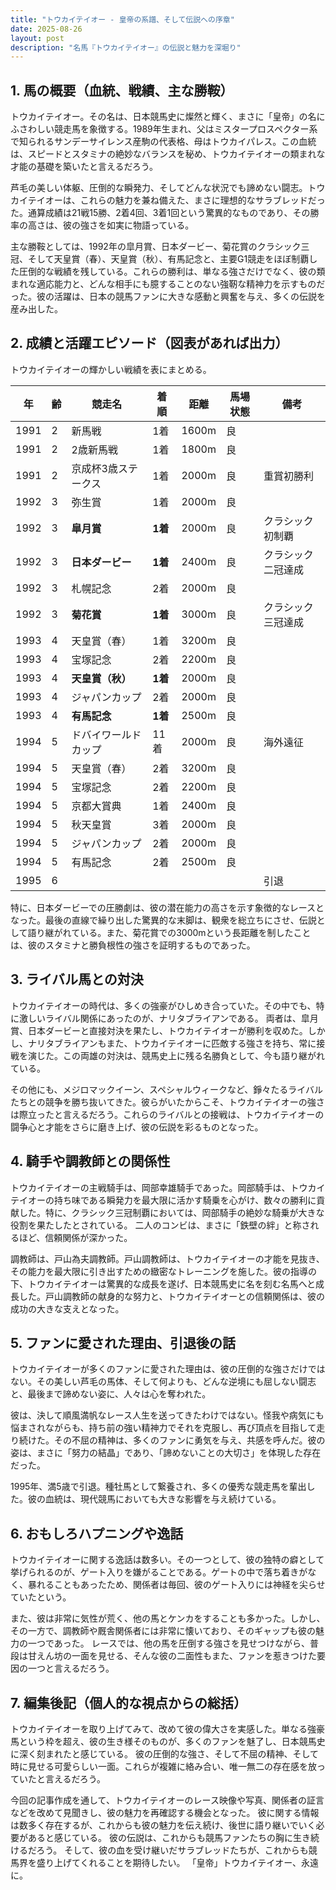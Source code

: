 ```yaml
---
title: "トウカイテイオー - 皇帝の系譜、そして伝説への序章"
date: 2025-08-26
layout: post
description: "名馬『トウカイテイオー』の伝説と魅力を深堀り"
---
```


## 1. 馬の概要（血統、戦績、主な勝鞍）

トウカイテイオー。その名は、日本競馬史に燦然と輝く、まさに「皇帝」の名にふさわしい競走馬を象徴する。1989年生まれ、父はミスタープロスペクター系で知られるサンデーサイレンス産駒の代表格、母はトウカイパレス。この血統は、スピードとスタミナの絶妙なバランスを秘め、トウカイテイオーの類まれな才能の基礎を築いたと言えるだろう。

芦毛の美しい体躯、圧倒的な瞬発力、そしてどんな状況でも諦めない闘志。トウカイテイオーは、これらの魅力を兼ね備えた、まさに理想的なサラブレッドだった。通算成績は21戦15勝、2着4回、3着1回という驚異的なものであり、その勝率の高さは、彼の強さを如実に物語っている。

主な勝鞍としては、1992年の皐月賞、日本ダービー、菊花賞のクラシック三冠、そして天皇賞（春）、天皇賞（秋）、有馬記念と、主要G1競走をほぼ制覇した圧倒的な戦績を残している。これらの勝利は、単なる強さだけでなく、彼の類まれな適応能力と、どんな相手にも臆することのない強靭な精神力を示すものだった。彼の活躍は、日本の競馬ファンに大きな感動と興奮を与え、多くの伝説を産み出した。


## 2. 成績と活躍エピソード（図表があれば出力）

トウカイテイオーの輝かしい戦績を表にまとめる。

| 年 | 齢 | 競走名 | 着順 | 距離 | 馬場状態 | 備考 |
|---|---|---|---|---|---|---|
| 1991 | 2 | 新馬戦 | 1着 | 1600m | 良 |  |
| 1991 | 2 | 2歳新馬戦 | 1着 | 1800m | 良 |  |
| 1991 | 2 | 京成杯3歳ステークス | 1着 | 2000m | 良 | 重賞初勝利 |
| 1992 | 3 | 弥生賞 | 1着 | 2000m | 良 |  |
| 1992 | 3 | **皐月賞** | **1着** | 2000m | 良 | クラシック初制覇 |
| 1992 | 3 | **日本ダービー** | **1着** | 2400m | 良 | クラシック二冠達成 |
| 1992 | 3 | 札幌記念 | 2着 | 2000m | 良 |  |
| 1992 | 3 | **菊花賞** | **1着** | 3000m | 良 | クラシック三冠達成 |
| 1993 | 4 | 天皇賞（春） | 1着 | 3200m | 良 |  |
| 1993 | 4 | 宝塚記念 | 2着 | 2200m | 良 |  |
| 1993 | 4 | **天皇賞（秋）** | **1着** | 2000m | 良 |  |
| 1993 | 4 | ジャパンカップ | 2着 | 2000m | 良 |  |
| 1993 | 4 | **有馬記念** | **1着** | 2500m | 良 |  |
| 1994 | 5 | ドバイワールドカップ | 11着 | 2000m | 良 | 海外遠征 |
| 1994 | 5 | 天皇賞（春） | 2着 | 3200m | 良 |  |
| 1994 | 5 | 宝塚記念 | 2着 | 2200m | 良 |  |
| 1994 | 5 | 京都大賞典 | 1着 | 2400m | 良 |  |
| 1994 | 5 | 秋天皇賞 | 3着 | 2000m | 良 |  |
| 1994 | 5 | ジャパンカップ | 2着 | 2000m | 良 |  |
| 1994 | 5 | 有馬記念 | 2着 | 2500m | 良 |  |
| 1995 | 6 |  |  |  |  |  引退 |


特に、日本ダービーでの圧勝劇は、彼の潜在能力の高さを示す象徴的なレースとなった。最後の直線で繰り出した驚異的な末脚は、観衆を総立ちにさせ、伝説として語り継がれている。また、菊花賞での3000mという長距離を制したことは、彼のスタミナと勝負根性の強さを証明するものであった。


## 3. ライバル馬との対決

トウカイテイオーの時代は、多くの強豪がひしめき合っていた。その中でも、特に激しいライバル関係にあったのが、ナリタブライアンである。  両者は、皐月賞、日本ダービーと直接対決を果たし、トウカイテイオーが勝利を収めた。しかし、ナリタブライアンもまた、トウカイテイオーに匹敵する強さを持ち、常に接戦を演じた。この両雄の対決は、競馬史上に残る名勝負として、今も語り継がれている。

その他にも、メジロマックイーン、スペシャルウィークなど、錚々たるライバルたちとの競争を勝ち抜いてきた。彼らがいたからこそ、トウカイテイオーの強さは際立ったと言えるだろう。これらのライバルとの接戦は、トウカイテイオーの闘争心と才能をさらに磨き上げ、彼の伝説を彩るものとなった。


## 4. 騎手や調教師との関係性

トウカイテイオーの主戦騎手は、岡部幸雄騎手であった。岡部騎手は、トウカイテイオーの持ち味である瞬発力を最大限に活かす騎乗を心がけ、数々の勝利に貢献した。特に、クラシック三冠制覇においては、岡部騎手の絶妙な騎乗が大きな役割を果たしたとされている。  二人のコンビは、まさに「鉄壁の絆」と称されるほど、信頼関係が深かった。

調教師は、戸山為夫調教師。戸山調教師は、トウカイテイオーの才能を見抜き、その能力を最大限に引き出すための緻密なトレーニングを施した。彼の指導の下、トウカイテイオーは驚異的な成長を遂げ、日本競馬史に名を刻む名馬へと成長した。戸山調教師の献身的な努力と、トウカイテイオーとの信頼関係は、彼の成功の大きな支えとなった。


## 5. ファンに愛された理由、引退後の話

トウカイテイオーが多くのファンに愛された理由は、彼の圧倒的な強さだけではない。その美しい芦毛の馬体、そして何よりも、どんな逆境にも屈しない闘志と、最後まで諦めない姿に、人々は心を奪われた。

彼は、決して順風満帆なレース人生を送ってきたわけではない。怪我や病気にも悩まされながらも、持ち前の強い精神力でそれを克服し、再び頂点を目指して走り続けた。その不屈の精神は、多くのファンに勇気を与え、共感を呼んだ。彼の姿は、まさに「努力の結晶」であり、「諦めないことの大切さ」を体現した存在だった。

1995年、満5歳で引退。種牡馬として繋養され、多くの優秀な競走馬を輩出した。彼の血統は、現代競馬においても大きな影響を与え続けている。


## 6. おもしろハプニングや逸話

トウカイテイオーに関する逸話は数多い。その一つとして、彼の独特の癖として挙げられるのが、ゲート入りを嫌がることである。ゲートの中で落ち着きがなく、暴れることもあったため、関係者は毎回、彼のゲート入りには神経を尖らせていたという。

また、彼は非常に気性が荒く、他の馬とケンカをすることも多かった。しかし、その一方で、調教師や厩舎関係者には非常に懐いており、そのギャップも彼の魅力の一つであった。  レースでは、他の馬を圧倒する強さを見せつけながら、普段は甘えん坊の一面を見せる、そんな彼の二面性もまた、ファンを惹きつけた要因の一つと言えるだろう。


## 7. 編集後記（個人的な視点からの総括）

トウカイテイオーを取り上げてみて、改めて彼の偉大さを実感した。単なる強豪馬という枠を超え、彼の生き様そのものが、多くのファンを魅了し、日本競馬史に深く刻まれたと感じている。  彼の圧倒的な強さ、そして不屈の精神、そして時に見せる可愛らしい一面。これらが複雑に絡み合い、唯一無二の存在感を放っていたと言えるだろう。

今回の記事作成を通して、トウカイテイオーのレース映像や写真、関係者の証言などを改めて見聞きし、彼の魅力を再確認する機会となった。  彼に関する情報は数多く存在するが、これからも彼の魅力を伝え続け、後世に語り継いでいく必要があると感じている。  彼の伝説は、これからも競馬ファンたちの胸に生き続けるだろう。  そして、彼の血を受け継いだサラブレッドたちが、これからも競馬界を盛り上げてくれることを期待したい。  「皇帝」トウカイテイオー、永遠に。
